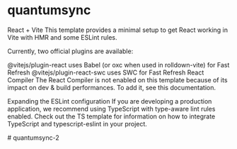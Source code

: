 ﻿# quantumsync
React + Vite
This template provides a minimal setup to get React working in Vite with HMR and some ESLint rules.

Currently, two official plugins are available:

@vitejs/plugin-react uses Babel (or oxc when used in rolldown-vite) for Fast Refresh
@vitejs/plugin-react-swc uses SWC for Fast Refresh
React Compiler
The React Compiler is not enabled on this template because of its impact on dev & build performances. To add it, see this documentation.

Expanding the ESLint configuration
If you are developing a production application, we recommend using TypeScript with type-aware lint rules enabled. Check out the TS template for information on how to integrate TypeScript and typescript-eslint in your project.

#   q u a n t u m s y n c - 2  
 